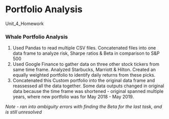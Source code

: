 # Portfolio Analysis
Unit_4_Homework

### Whale Portfolio Analysis
1. Used Pandas to read multiple CSV files. Concatenated files into one data frame to analyze risk, Sharpe ratios & Beta in comparison to S&P 500 
2. Used Google Finance to gather data on three other stock tickers from same time frame. Analyzed Starbucks, Marriott & Hilton. Created an equally weighted portfolio to identify daily returns from these picks. 
3. Concatenated this Custom portfolio into the original data frame and reassessed all the data together. Some data outputs changed in original data because the time frame was shortened - original spanned multiple years, where new portfolio was for May 2018 - May 2019. 

*Note - ran into ambiguity errors with finding the Beta for the last task, and is still unresolved* 
